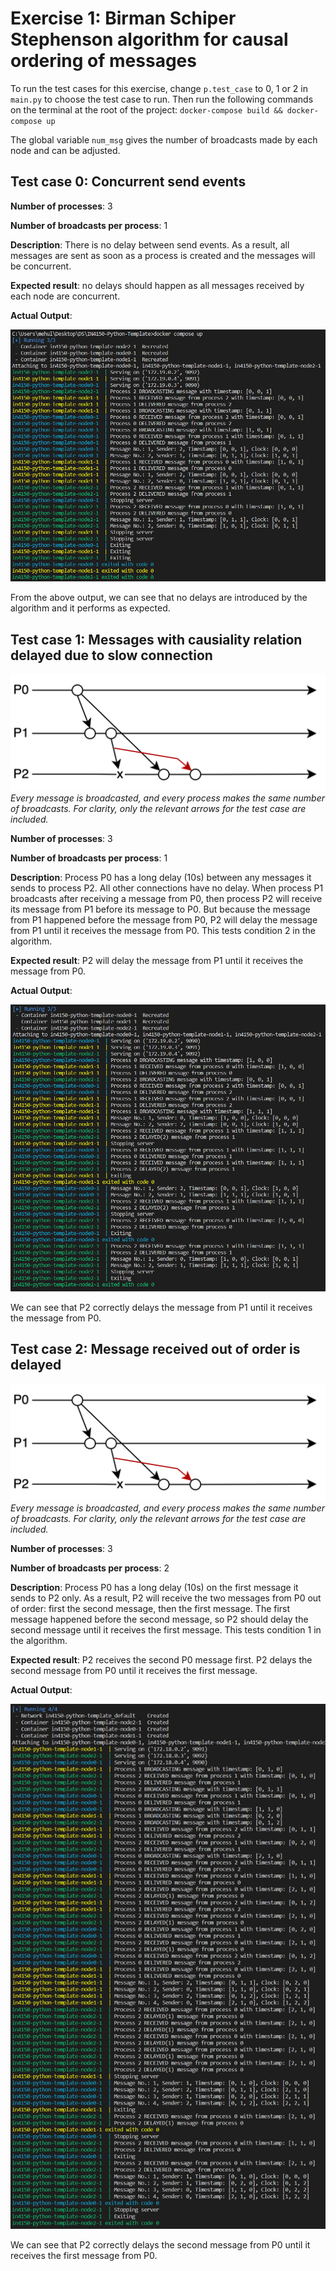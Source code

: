 # Exercise 1: Birman Schiper Stephenson algorithm for causal ordering of messages

To run the test cases for this exercise, change `p.test_case` to 0, 1 or 2 in `main.py` to choose the test case to run.
Then run the following commands on the terminal at the root of the project:
`docker-compose build && docker-compose up`

The global variable `num_msg` gives the number of broadcasts made by each node and can be adjusted.

## Test case 0: Concurrent send events

**Number of processes**: 3

**Number of broadcasts per process**: 1

**Description**:
There is no delay between send events. As a result, all messages are sent as soon as a process is created and the messages will be concurrent.

**Expected result**: no delays should happen as all messages received by each node are concurrent.

**Actual Output**:

![Output, test case 0](./img/0.png)

From the above output, we can see that no delays are introduced by the algorithm and it performs as expected.

## Test case 1: Messages with causiality relation delayed due to slow connection

![Space-time diagram, test case 1](./img/space-time-test1.png)
_Every message is broadcasted, and every process makes the same number of broadcasts.
For clarity, only the relevant arrows for the test case are included._

**Number of processes**: 3

**Number of broadcasts per process**: 1

**Description**:
Process P0 has a long delay (10s) between any messages it sends to process P2. All other connections have no delay.
When process P1 broadcasts after receiving a message from P0, then process P2 will receive its message from P1 before its message to P0. But because the message from P1 happened before the message from P0, P2 will delay the message from P1 until it receives the message from P0. This tests condition 2 in the algorithm.

**Expected result**: P2 will delay the message from P1 until it receives the message from P0.

**Actual Output**:

![Output, test case 1](./img/1.png)

We can see that P2 correctly delays the message from P1 until it receives the message from P0.

## Test case 2: Message received out of order is delayed

![Space-time diagram, test case 2](./img/space-time-test1.png)
_Every message is broadcasted, and every process makes the same number of broadcasts.
For clarity, only the relevant arrows for the test case are included._

**Number of processes**: 3

**Number of broadcasts per process**: 2

**Description**:
Process P0 has a long delay (10s) on the first message it sends to P2 only. As a result, P2 will receive the two messages from P0 out of order: first the second message, then the first message.
The first message happened before the second message, so P2 should delay the second message until it receives the first message. This tests condition 1 in the algorithm.

**Expected result**: P2 receives the second P0 message first. P2 delays the second message from P0 until it receives the first message.

**Actual Output**:

![Output, test case 2](./img/2.png)

We can see that P2 correctly delays the second message from P0 until it receives the first message from P0.
